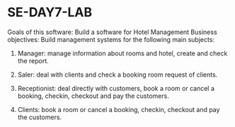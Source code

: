 # SE-DAY7-LAB



Goals of this software: Build a software for Hotel Management
Business objectives: Build management systems for the following main subjects:
1. Manager: manage information about rooms and hotel, create and check the report.

2. Saler: deal with clients and check a booking room request of clients.

3. Receptionist: deal directly with customers, book a room or cancel a booking, checkin, checkout and pay the customers.

4. Clients: book a room or cancel a booking, checkin, checkout and pay the customers.

